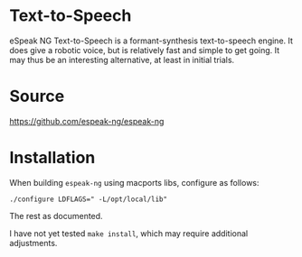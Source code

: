 # Text-to-Speech

eSpeak NG Text-to-Speech is a formant-synthesis text-to-speech engine.
It does give a robotic voice, but is relatively fast and simple to get
going. It may thus be an interesting alternative, at least in initial
trials.

#  Source

<https://github.com/espeak-ng/espeak-ng>

#  Installation

When building `espeak-ng` using macports libs, configure as follows:

```
./configure LDFLAGS=" -L/opt/local/lib"
```

The rest as documented.

I have not yet tested `make install`, which may require additional
adjustments.

